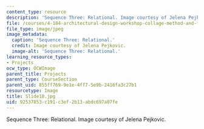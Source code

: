 ```yaml
---
content_type: resource
description: 'Sequence Three: Relational. Image courtesy of Jelena Pejkovic.'
file: /courses/4-184-architectural-design-workshop-collage-method-and-form-spring-2004/92537853c191c3ef2b13abdc697a07fe_Slide18.jpg
file_type: image/jpeg
image_metadata:
  caption: 'Sequence Three: Relational.'
  credit: Image courtesy of Jelena Pejkovic.
  image-alt: 'Sequence Three: Relational.'
learning_resource_types:
- Projects
ocw_type: OCWImage
parent_title: Projects
parent_type: CourseSection
parent_uid: 855ff769-9e1e-4ff7-5e9b-2416fa3c27b1
resourcetype: Image
title: Slide18.jpg
uid: 92537853-c191-c3ef-2b13-abdc697a07fe
---
```

Sequence Three: Relational. Image courtesy of Jelena Pejkovic.

